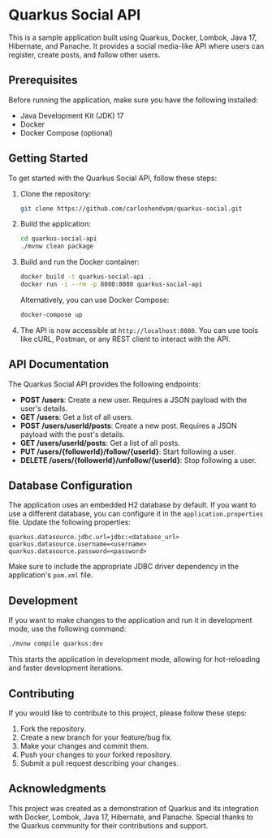 # Quarkus Social API

This is a sample application built using Quarkus, Docker, Lombok, Java 17, Hibernate, and Panache. It provides a social media-like API where users can register, create posts, and follow other users.

## Prerequisites

Before running the application, make sure you have the following installed:

- Java Development Kit (JDK) 17
- Docker
- Docker Compose (optional)

## Getting Started

To get started with the Quarkus Social API, follow these steps:

1. Clone the repository:

   ```bash
   git clone https://github.com/carloshendvpm/quarkus-social.git
   ```

2. Build the application:

   ```bash
   cd quarkus-social-api
   ./mvnw clean package
   ```

3. Build and run the Docker container:

   ```bash
   docker build -t quarkus-social-api .
   docker run -i --rm -p 8080:8080 quarkus-social-api
   ```

   Alternatively, you can use Docker Compose:

   ```bash
   docker-compose up
   ```

4. The API is now accessible at `http://localhost:8080`. You can use tools like cURL, Postman, or any REST client to interact with the API.

## API Documentation

The Quarkus Social API provides the following endpoints:

- **POST /users**: Create a new user. Requires a JSON payload with the user's details.
- **GET /users**: Get a list of all users.
- **POST /users/userId/posts**: Create a new post. Requires a JSON payload with the post's details.
- **GET /users/userId/posts**: Get a list of all posts.
- **PUT /users/{followerId}/follow/{userId}**: Start following a user.
- **DELETE /users/{followerId}/unfollow/{userId}**: Stop following a user.

## Database Configuration

The application uses an embedded H2 database by default. If you want to use a different database, you can configure it in the `application.properties` file. Update the following properties:

```properties
quarkus.datasource.jdbc.url=jdbc:<database_url>
quarkus.datasource.username=<username>
quarkus.datasource.password=<password>
```

Make sure to include the appropriate JDBC driver dependency in the application's `pom.xml` file.

## Development

If you want to make changes to the application and run it in development mode, use the following command:

```bash
./mvnw compile quarkus:dev
```

This starts the application in development mode, allowing for hot-reloading and faster development iterations.

## Contributing

If you would like to contribute to this project, please follow these steps:

1. Fork the repository.
2. Create a new branch for your feature/bug fix.
3. Make your changes and commit them.
4. Push your changes to your forked repository.
5. Submit a pull request describing your changes.

## Acknowledgments

This project was created as a demonstration of Quarkus and its integration with Docker, Lombok, Java 17, Hibernate, and Panache. Special thanks to the Quarkus community for their contributions and support.
